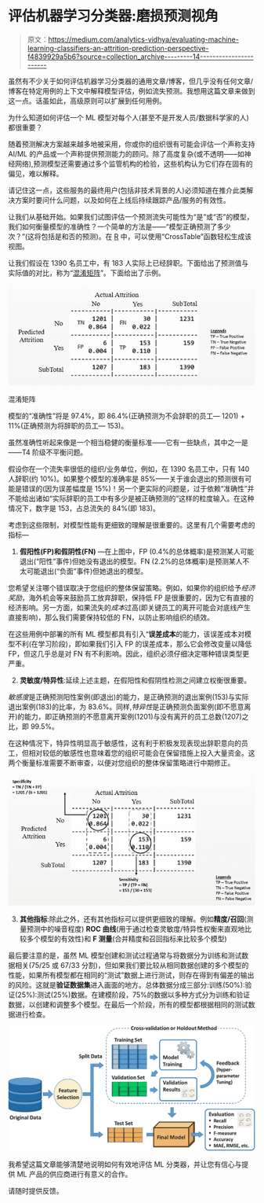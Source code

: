 # 评估机器学习分类器:磨损预测视角

> 原文：<https://medium.com/analytics-vidhya/evaluating-machine-learning-classifiers-an-attrition-prediction-perspective-f4839929a5b6?source=collection_archive---------14----------------------->

虽然有不少关于如何评估机器学习分类器的通用文章/博客，但几乎没有任何文章/博客在特定用例的上下文中解释模型评估，例如流失预测。我想用这篇文章来做到这一点。话虽如此，高级原则可以扩展到任何用例。

为什么知道如何评估一个 ML 模型对每个人(甚至不是开发人员/数据科学家的人)都很重要？

随着预测解决方案越来越多地被采用，你或你的组织很有可能会评估一个声称支持 AI/ML 的产品或一个声称提供预测能力的顾问。除了高度复杂(或不透明——如神经网络),预测模型还需要通过多个监管机构的检验，这些机构认为它们存在固有的偏见，难以解释。

请记住这一点，这些服务的最终用户(包括非技术背景的人)必须知道在推介此类解决方案时要问什么问题，以及如何在上线后持续跟踪产品/服务的有效性。

让我们从基础开始。如果我们试图评估一个预测流失可能性为“是”或“否”的模型，我们如何衡量模型的准确性？一个简单的方法是——“模型正确预测了多少次？”(这将包括是和否的预测)。在 [R](https://www.r-project.org/) 中，可以使用“CrossTable”函数轻松生成该视图。

让我们假设在 1390 名员工中，有 183 人实际上已经辞职。下面给出了预测值与实际值的对比，称为“[混淆矩阵](https://towardsdatascience.com/understanding-confusion-matrix-a9ad42dcfd62)”。下面给出了示例。

![](img/9fd8af8f2a2c56c67de5b5745f98f19d.png)

混淆矩阵

模型的“准确性”将是 97.4%，即 86.4%(正确预测为不会辞职的员工— 1201) + 11%(正确预测为将辞职的员工— 153)。

虽然准确性听起来像是一个相当稳健的衡量标准——它有一些缺点，其中之一是——T4 阶级不平衡问题。

假设你在一个流失率很低的组织/业务单位，例如，在 1390 名员工中，只有 140 人辞职(约 10%)。如果整个模型的准确率是 85%——关于谁会退出的预测很有可能是错误的(因为误差幅度是 15%)！另一个更实际的问题是，过于依赖“准确性”并不能给出诸如“实际辞职的员工中有多少是被正确预测的”这样的粒度输入。在这种情况下，数字是 153，占总流失的 84%(即 183)。

考虑到这些限制，对模型性能有更细致的理解是很重要的。这里有几个需要考虑的指标—

1) **假阳性(FP)和假阴性(FN)** —在上图中，FP (0.4%的总体概率)是预测某人可能退出(“阳性”事件)但她没有退出的模型。FN (2.2%的总体概率)是预测某人不太可能退出(“负面”事件)但她退出的模型。

您希望关注哪个错误取决于您组织的整体保留策略。例如，如果你的组织给予*经济奖励*，海外机会等来鼓励员工放弃辞职，保持低 FP 是很重要的，因为它有直接的经济影响。另一方面，如果流失的*成本*过高(即关键员工的离开可能会对底线产生直接影响)，那么我们需要保持较低的 FN，以防止影响组织的绩效。

在这些用例中部署的所有 ML 模型都具有引入“**误差成本**的能力，该误差成本对模型不利(在学习阶段)，即如果我们引入 FP 的误差成本，那么它会修改变量以降低 FP，但这几乎总是对 FN 有不利影响。因此，组织必须仔细决定哪种错误类型更严重。

2) **灵敏度/特异性**:延续上述主题，在假阳性和假阴性检测之间建立权衡很重要。

*敏感度*是正确预测阳性案例(即退出)的能力，是正确预测的退出案例(153)与实际退出案例(183)的比率，为 83.6%。同样,*特异性*是正确预测负面案例(即不愿意离开)的能力，即正确预测的不愿意离开案例(1201)与没有离开的员工总数(1207)之比，即 99.5%。

在这种情况下，特异性明显高于敏感性，这有利于积极发现表现出辞职意向的员工，但相对较低的敏感性也意味着您的组织可能会在保留措施上投入大量资金。这两个衡量标准需要不断审查，以便对您组织的整体保留策略进行中期修正。

![](img/cac169c92b170e6c9d6f2f5077c6afa1.png)

3) **其他指标**:除此之外，还有其他指标可以提供更细致的理解。例如**精度/召回**(测量预测中的噪音程度) **ROC 曲线**(用于通过检查灵敏度/特异性权衡来直观地比较多个模型的有效性)和 **F 测量**(合并精度和召回指标来比较多个模型)

最后要注意的是，虽然 ML 模型创建和测试过程通常与将数据分为训练和测试数据相关(75/25 或 67/33 分割)，但如果我们要比较从相同数据创建的多个模型的性能，如果所有模型都在相同的“测试”数据上进行测试，则存在得到有偏差的输出的风险。这就是**验证数据集**进入画面的地方。总体数据分成三部分:训练(50%):验证(25%):测试(25%)数据。在建模阶段，75%的数据以多种方式分为训练和验证数据，以创建和调整多个模型。在最后一个阶段，所有的模型都根据相同的测试数据进行检查。

![](img/9cf30165d64388f502a52f717ba8f48e.png)

我希望这篇文章能够清楚地说明如何有效地评估 ML 分类器，并让您有信心与提供 ML 产品的供应商进行有意义的合作。

请随时提供反馈。